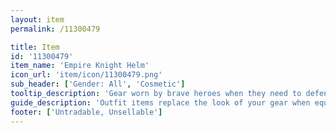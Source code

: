 ```yaml
---
layout: item
permalink: /11300479

title: Item
id: '11300479'
item_name: 'Empire Knight Helm'
icon_url: 'item/icon/11300479.png'
sub_header: ['Gender: All', 'Cosmetic']
tooltip_description: 'Gear worn by brave heroes when they need to defend their honor.'
guide_description: 'Outfit items replace the look of your gear when equipped.'
footer: ['Untradable, Unsellable']
---
```

